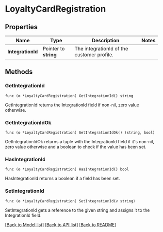 # LoyaltyCardRegistration

## Properties

Name | Type | Description | Notes
------------ | ------------- | ------------- | -------------
**IntegrationId** | Pointer to **string** | The integrationId of the customer profile. | 

## Methods

### GetIntegrationId

`func (o *LoyaltyCardRegistration) GetIntegrationId() string`

GetIntegrationId returns the IntegrationId field if non-nil, zero value otherwise.

### GetIntegrationIdOk

`func (o *LoyaltyCardRegistration) GetIntegrationIdOk() (string, bool)`

GetIntegrationIdOk returns a tuple with the IntegrationId field if it's non-nil, zero value otherwise
and a boolean to check if the value has been set.

### HasIntegrationId

`func (o *LoyaltyCardRegistration) HasIntegrationId() bool`

HasIntegrationId returns a boolean if a field has been set.

### SetIntegrationId

`func (o *LoyaltyCardRegistration) SetIntegrationId(v string)`

SetIntegrationId gets a reference to the given string and assigns it to the IntegrationId field.


[[Back to Model list]](../README.md#documentation-for-models) [[Back to API list]](../README.md#documentation-for-api-endpoints) [[Back to README]](../README.md)


